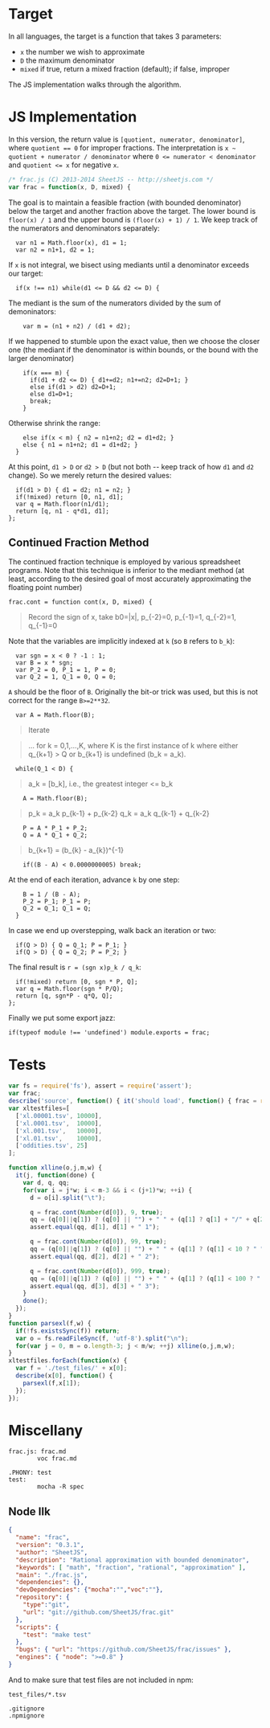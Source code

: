 # Target

In all languages, the target is a function that takes 3 parameters:

 - `x` the number we wish to approximate
 - `D` the maximum denominator
 - `mixed` if true, return a mixed fraction (default); if false, improper

The JS implementation walks through the algorithm.

# JS Implementation

In this version, the return value is `[quotient, numerator, denominator]`,
where `quotient == 0` for improper fractions. The interpretation is
`x ~ quotient + numerator / denominator` where `0 <= numerator < denominator`
and `quotient <= x` for negative `x`.

```js>frac.js
/* frac.js (C) 2013-2014 SheetJS -- http://sheetjs.com */
var frac = function(x, D, mixed) {
```

The goal is to maintain a feasible fraction (with bounded denominator) below
the target and another fraction above the target.  The lower bound is
`floor(x) / 1` and the upper bound is `(floor(x) + 1) / 1`.  We keep track of
the numerators and denominators separately:

```
  var n1 = Math.floor(x), d1 = 1;
  var n2 = n1+1, d2 = 1;
```

If `x` is not integral, we bisect using mediants until a denominator exceeds
our target:

```
  if(x !== n1) while(d1 <= D && d2 <= D) {
```

The mediant is the sum of the numerators divided by the sum of demoninators:

```
    var m = (n1 + n2) / (d1 + d2);
```

If we happened to stumble upon the exact value, then we choose the closer one
(the mediant if the denominator is within bounds, or the bound with the larger
denominator)

```
    if(x === m) {
      if(d1 + d2 <= D) { d1+=d2; n1+=n2; d2=D+1; }
      else if(d1 > d2) d2=D+1;
      else d1=D+1;
      break;
    }
```

Otherwise shrink the range:

```
    else if(x < m) { n2 = n1+n2; d2 = d1+d2; }
    else { n1 = n1+n2; d1 = d1+d2; }
  }
```

At this point, `d1 > D` or `d2 > D` (but not both -- keep track of how `d1` and
`d2` change).  So we merely return the desired values:

```
  if(d1 > D) { d1 = d2; n1 = n2; }
  if(!mixed) return [0, n1, d1];
  var q = Math.floor(n1/d1);
  return [q, n1 - q*d1, d1];
};
```

## Continued Fraction Method

The continued fraction technique is employed by various spreadsheet programs.
Note that this technique is inferior to the mediant method (at least, according
to the desired goal of most accurately approximating the floating point number)

```
frac.cont = function cont(x, D, mixed) {
```

> Record the sign of x, take b0=|x|, p_{-2}=0, p_{-1}=1, q_{-2}=1, q_{-1}=0

Note that the variables are implicitly indexed at `k` (so `B` refers to `b_k`):

```
  var sgn = x < 0 ? -1 : 1;
  var B = x * sgn;
  var P_2 = 0, P_1 = 1, P = 0;
  var Q_2 = 1, Q_1 = 0, Q = 0;
```

`A` should be the floor of `B`.  Originally the bit-or trick was used, but this is not correct
for the range `B>=2**32`.

```
  var A = Math.floor(B);
```

> Iterate

> ... for k = 0,1,...,K, where K is the first instance of k where
> either q_{k+1} > Q or b_{k+1} is undefined (b_k = a_k).

```
  while(Q_1 < D) {
```

> a_k = [b_k], i.e., the greatest integer <= b_k

```
    A = Math.floor(B);
```

> p_k = a_k p_{k-1} + p_{k-2}
> q_k = a_k q_{k-1} + q_{k-2}

```
    P = A * P_1 + P_2;
    Q = A * Q_1 + Q_2;
```

> b_{k+1} = (b_{k} - a_{k})^{-1}

```
    if((B - A) < 0.0000000005) break;
```

At the end of each iteration, advance `k` by one step:

```
    B = 1 / (B - A);
    P_2 = P_1; P_1 = P;
    Q_2 = Q_1; Q_1 = Q;
  }
```

In case we end up overstepping, walk back an iteration or two:

```
  if(Q > D) { Q = Q_1; P = P_1; }
  if(Q > D) { Q = Q_2; P = P_2; }
```

The final result is `r = (sgn x)p_k / q_k`:

```
  if(!mixed) return [0, sgn * P, Q];
  var q = Math.floor(sgn * P/Q);
  return [q, sgn*P - q*Q, Q];
};
```

Finally we put some export jazz:

```
if(typeof module !== 'undefined') module.exports = frac;
```

# Tests

```js>vis.js
var fs = require('fs'), assert = require('assert');
var frac;
describe('source', function() { it('should load', function() { frac = require('./'); }); });
var xltestfiles=[
  ['xl.00001.tsv', 10000],
  ['xl.0001.tsv',  10000],
  ['xl.001.tsv',   10000],
  ['xl.01.tsv',    10000],
  ['oddities.tsv', 25]
];

function xlline(o,j,m,w) {
  it(j, function(done) {
    var d, q, qq;
    for(var i = j*w; i < m-3 && i < (j+1)*w; ++i) {
      d = o[i].split("\t");

      q = frac.cont(Number(d[0]), 9, true);
      qq = (q[0]||q[1]) ? (q[0] || "") + " " + (q[1] ? q[1] + "/" + q[2] : "   ") : "0    ";
      assert.equal(qq, d[1], d[1] + " 1");

      q = frac.cont(Number(d[0]), 99, true);
      qq = (q[0]||q[1]) ? (q[0] || "") + " " + (q[1] ? (q[1] < 10 ? " " : "") + q[1] + "/" + q[2] + (q[2]<10?" ":"") : "     ") : "0      ";
      assert.equal(qq, d[2], d[2] + " 2");

      q = frac.cont(Number(d[0]), 999, true);
      qq = (q[0]||q[1]) ? (q[0] || "") + " " + (q[1] ? (q[1] < 100 ? " " : "") + (q[1] < 10 ? " " : "") + q[1] + "/" + q[2] + (q[2]<10?" ":"") + (q[2]<100?" ":""): "       ") : "0        ";
      assert.equal(qq, d[3], d[3] + " 3");
    }
    done();
  });
}
function parsexl(f,w) {
  if(!fs.existsSync(f)) return;
  var o = fs.readFileSync(f, 'utf-8').split("\n");
  for(var j = 0, m = o.length-3; j < m/w; ++j) xlline(o,j,m,w);
}
xltestfiles.forEach(function(x) {
  var f = './test_files/' + x[0];
  describe(x[0], function() {
    parsexl(f,x[1]);
  });
});
```

# Miscellany

```make>Makefile
frac.js: frac.md
        voc frac.md

.PHONY: test
test:
        mocha -R spec
```

## Node Ilk

```json>package.json
{
  "name": "frac",
  "version": "0.3.1",
  "author": "SheetJS",
  "description": "Rational approximation with bounded denominator",
  "keywords": [ "math", "fraction", "rational", "approximation" ],
  "main": "./frac.js",
  "dependencies": {},
  "devDependencies": {"mocha":"","voc":""},
  "repository": {
    "type":"git",
    "url": "git://github.com/SheetJS/frac.git"
  },
  "scripts": {
    "test": "make test"
  },
  "bugs": { "url": "https://github.com/SheetJS/frac/issues" },
  "engines": { "node": ">=0.8" }
}
```

And to make sure that test files are not included in npm:
```>.npmignore
test_files/*.tsv
```

```>.gitignore
.gitignore
.npmignore
```
